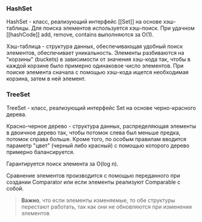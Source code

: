### HashSet
HashSet - класс, реализующий интерфейс [[Set]] на основе хэш-таблицы.
Для поиска элементов используется хэш-поиск. При удачном [[hashCode]] add, remove, contains выполняются за О(1).

Хэш-таблица - структура данных, обеспечивающая удобный поиск элементов, обеспечивает уникальность.
Элементы разбиваются на "корзины" (buckets) в зависимости от значения хэш-кода так, чтобы в каждой корзине было примерно одинаковое число элементов. При поиске элемента сначала с помощью хэш-кода ищется необходимая корзина, затем в ней элемент.

### TreeSet
TreeSet - класс, реализующий интерфейс Set на основе черно-красного дерева.

Красно-черное дерево - структура данных, распределяющая элементы в двоичное дерево так, чтобы потомок слева был меньше предка, потомок справа больше. Кроме того, по особым правилам вводится параметр "цвет" (черный либо красный) с помощью которого дерево примерно балансируется.

Гарантируется поиск элемента за O(log n).

Сравнение элементов производится с помощью переданного при создании Comparator или если элементы реализуют Comparable с собой.

>**Важно**, что если элементы изменяемые, то обе структуры перестают работать, так как они не обновляются при изменении элементов